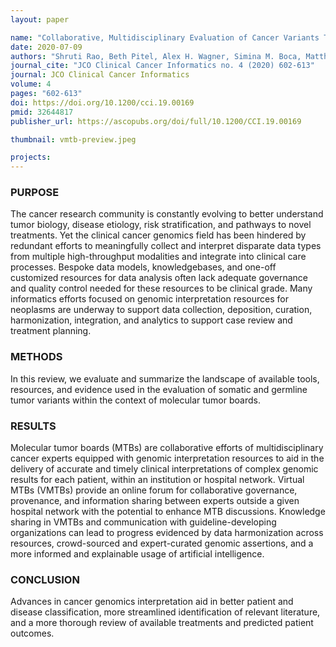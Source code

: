 ```yaml
---
layout: paper

name: "Collaborative, Multidisciplinary Evaluation of Cancer Variants Through Virtual Molecular Tumor Boards Informs Local Clinical Practices"
date: 2020-07-09
authors: "Shruti Rao, Beth Pitel, Alex H. Wagner, Simina M. Boca, Matthew McCoy, Ian King, Samir Gupta,  Ben Ho Park, Jeremy L. Warner, James Chen, Peter K. Rogan, Debyani Chakravarty, Malachi Griffith, Obi L. Griffith, and Subha Madhavan"
journal_cite: "JCO Clinical Cancer Informatics no. 4 (2020) 602-613"
journal: JCO Clinical Cancer Informatics
volume: 4
pages: "602-613"
doi: https://doi.org/10.1200/cci.19.00169
pmid: 32644817
publisher_url: https://ascopubs.org/doi/full/10.1200/CCI.19.00169

thumbnail: vmtb-preview.jpeg

projects:
---
```

### PURPOSE

The cancer research community is constantly evolving to better understand tumor biology, disease etiology, risk stratification, and pathways to novel treatments. Yet the clinical cancer genomics field has been hindered by redundant efforts to meaningfully collect and interpret disparate data types from multiple high-throughput modalities and integrate into clinical care processes. Bespoke data models, knowledgebases, and one-off customized resources for data analysis often lack adequate governance and quality control needed for these resources to be clinical grade. Many informatics efforts focused on genomic interpretation resources for neoplasms are underway to support data collection, deposition, curation, harmonization, integration, and analytics to support case review and treatment planning.

### METHODS

In this review, we evaluate and summarize the landscape of available tools, resources, and evidence used in the evaluation of somatic and germline tumor variants within the context of molecular tumor boards.

### RESULTS

Molecular tumor boards (MTBs) are collaborative efforts of multidisciplinary cancer experts equipped with genomic interpretation resources to aid in the delivery of accurate and timely clinical interpretations of complex genomic results for each patient, within an institution or hospital network. Virtual MTBs (VMTBs) provide an online forum for collaborative governance, provenance, and information sharing between experts outside a given hospital network with the potential to enhance MTB discussions. Knowledge sharing in VMTBs and communication with guideline-developing organizations can lead to progress evidenced by data harmonization across resources, crowd-sourced and expert-curated genomic assertions, and a more informed and explainable usage of artificial intelligence.

### CONCLUSION

Advances in cancer genomics interpretation aid in better patient and disease classification, more streamlined identification of relevant literature, and a more thorough review of available treatments and predicted patient outcomes.

